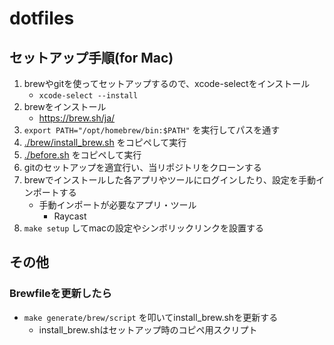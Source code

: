 # dotfiles
## セットアップ手順(for Mac)

1. brewやgitを使ってセットアップするので、xcode-selectをインストール
    - `xcode-select --install`
1. brewをインストール  
    - https://brew.sh/ja/
1. `export PATH="/opt/homebrew/bin:$PATH"` を実行してパスを通す
1. [./brew/install_brew.sh](./brew/install_brew.sh) をコピペして実行
1. [./before.sh](./before.sh) をコピペして実行
1. gitのセットアップを適宜行い、当リポジトリをクローンする
1. brewでインストールした各アプリやツールにログインしたり、設定を手動インポートする
    - 手動インポートが必要なアプリ・ツール
        - Raycast
1. `make setup` してmacの設定やシンボリックリンクを設置する

## その他
### Brewfileを更新したら
- `make generate/brew/script` を叩いてinstall_brew.shを更新する
    - install_brew.shはセットアップ時のコピペ用スクリプト
